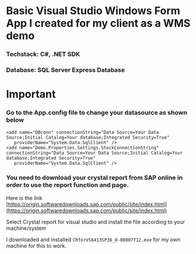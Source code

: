 # Basic Visual Studio Windows Form App I created for my client as a WMS demo

### Techstack: C#, .NET SDK
### Database: SQL Server Express Database

# Important
### Go to the App.config file to change your datasource as shown below

```
<add name="DBconn" connectionString="Data Source=Your Data Source;Initial Catalog=Your database;Integrated Security=True"
   providerName="System.Data.SqlClient" />
<add name="Demo.Properties.Settings.StockConnectionString" connectionString="Data Source=Your Data Source;Initial Catalog=Your database;Integrated Security=True"
   providerName="System.Data.SqlClient" />
```

### You need to download your crystal report from SAP online in order to use the report function and page.
Here is the link [https://origin.softwaredownloads.sap.com/public/site/index.html](https://origin.softwaredownloads.sap.com/public/site/index.html)

Select Crystal report for visual studio and install the file according to your machine/system

I downloaded and installed `CRforVS6413SP36_0-80007712.exe` for my own machine for this to work.

